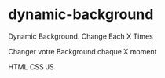 # dynamic-background
Dynamic Background. Change Each X Times 

Changer votre Background chaque X moment

HTML CSS JS 
